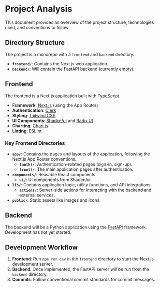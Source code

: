 # Project Analysis

This document provides an overview of the project structure, technologies used, and conventions to follow.

## Directory Structure

The project is a monorepo with a `frontend` and `backend` directory.

- **`frontend/`**: Contains the Next.js web application.
- **`backend/`**: Will contain the FastAPI backend (currently empty).

## Frontend

The frontend is a Next.js application built with TypeScript.

- **Framework**: [Next.js](https://nextjs.org/) (using the App Router)
- **Authentication**: [Clerk](https://clerk.com/)
- **Styling**: [Tailwind CSS](https://tailwindcss.com/)
- **UI Components**: [Shadcn/ui](https://ui.shadcn.com/) and [Radix UI](https://www.radix-ui.com/)
- **Charting**: [Chart.js](https://www.chartjs.org/)
- **Linting**: ESLint

### Key Frontend Directories

- **`app/`**: Contains the pages and layouts of the application, following the Next.js App Router conventions.
  - **`(auth)/`**: Authentication-related pages (sign-in, sign-up).
  - **`(root)/`**: The main application pages after authentication.
- **`components/`**: Reusable React components.
  - **`ui/`**: UI components from Shadcn/ui.
- **`lib/`**: Contains application logic, utility functions, and API integrations.
  - **`actions/`**: Server-side actions for interacting with the backend and external services.
- **`public/`**: Static assets like images and icons.

## Backend

The backend will be a Python application using the [FastAPI](https://fastapi.tiangolo.com/) framework. Development has not yet started.

## Development Workflow

1.  **Frontend**: Run `npm run dev` in the `frontend` directory to start the Next.js development server.
2.  **Backend**: Once implemented, the FastAPI server will be run from the `backend` directory.
3.  **Commits**: Follow conventional commit standards for commit messages.
